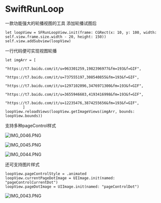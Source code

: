 # SwiftRunLoop
一款功能强大的轮播视图的工具
添加轮播试图后
```
let loopView = SFRunLoopView.init(frame: CGRect(x: 10, y: 100, width: self.view.frame.size.width - 20, height: 150))
self.view.addSubview(loopView)
```

一行代码便可实现视图轮播
```
let imgArr = [
            "https://t7.baidu.com/it/u=963301259,1982396977&fm=193&f=GIF",
            "https://t7.baidu.com/it/u=737555197,308540855&fm=193&f=GIF",
            "https://t7.baidu.com/it/u=1297102096,3476971300&fm=193&f=GIF",
            "https://t7.baidu.com/it/u=3655946603,4193416998&fm=193&f=GIF",
            "https://t7.baidu.com/it/u=12235476,3874255656&fm=193&f=GIF",
        ]
loopView.reloadViews(loopView.getImageViews(imgArr, bounds: loopView.bounds))
```

支持多种pageControl样式

![IMG_0046.PNG](https://upload-images.jianshu.io/upload_images/12555132-f0aa61cc33b4c541.PNG?imageMogr2/auto-orient/strip%7CimageView2/2/w/1240)

![IMG_0045.PNG](https://upload-images.jianshu.io/upload_images/12555132-509892f00b409d7b.PNG?imageMogr2/auto-orient/strip%7CimageView2/2/w/1240)

![IMG_0044.PNG](https://upload-images.jianshu.io/upload_images/12555132-46f6ccd6376a9f78.PNG?imageMogr2/auto-orient/strip%7CimageView2/2/w/1240)


还可支持图片样式
```
loopView.pageControlStyle = .animated
loopView.currentPageDotImage = UIImage.init(named: "pageControlCurrentDot")
loopView.pageDotImage = UIImage.init(named: "pageControlDot")
```
![IMG_0043.PNG](https://upload-images.jianshu.io/upload_images/12555132-2e48a0eb372a3747.PNG?imageMogr2/auto-orient/strip%7CimageView2/2/w/1240)


